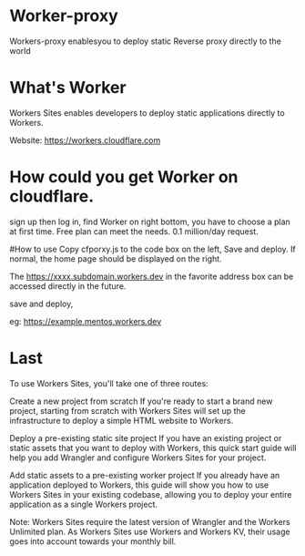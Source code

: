 # Worker-proxy
Workers-proxy enablesyou to deploy static Reverse proxy directly to the world

# What's Worker
Workers Sites enables developers to deploy static applications directly to Workers.

 Website: https://workers.cloudflare.com
 
# How could you get Worker on cloudflare.

sign up then log in, find Worker on right bottom, you have to choose a plan at first time. Free plan can meet the needs. 0.1 million/day request.

#How to use 
Copy cfporxy.js to the code box on the left, Save and deploy. If normal, the home page should be displayed on the right.

The https://xxxx.subdomain.workers.dev in the favorite address box can be accessed directly in the future.

save and deploy,

eg: https://example.mentos.workers.dev


# Last 
To use Workers Sites, you'll take one of three routes:

Create a new project from scratch
If you're ready to start a brand new project, starting from scratch with Workers Sites will set up the infrastructure to deploy a simple HTML website to Workers.

Deploy a pre-existing static site project
If you have an existing project or static assets that you want to deploy with Workers, this quick start guide will help you add Wrangler and configure Workers Sites for your project.

Add static assets to a pre-existing worker project
If you already have an application deployed to Workers, this guide will show you how to use Workers Sites in your existing codebase, allowing you to deploy your entire application as a single Workers project.

Note: Workers Sites require the latest version of Wrangler and the Workers Unlimited plan. As Workers Sites use Workers and Workers KV, their usage goes into account towards your monthly bill.
